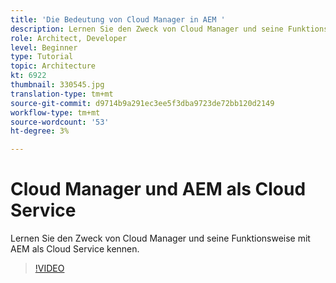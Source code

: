 ```yaml
---
title: 'Die Bedeutung von Cloud Manager in AEM '
description: Lernen Sie den Zweck von Cloud Manager und seine Funktionsweise mit AEM als Cloud Service kennen.
role: Architect, Developer
level: Beginner
type: Tutorial
topic: Architecture
kt: 6922
thumbnail: 330545.jpg
translation-type: tm+mt
source-git-commit: d9714b9a291ec3ee5f3dba9723de72bb120d2149
workflow-type: tm+mt
source-wordcount: '53'
ht-degree: 3%

---
```



# Cloud Manager und AEM als Cloud Service

Lernen Sie den Zweck von Cloud Manager und seine Funktionsweise mit AEM als Cloud Service kennen.

>[!VIDEO](https://video.tv.adobe.com/v/330545/?quality=12&learn=on)